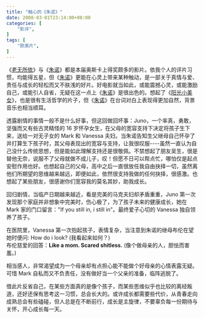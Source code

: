 ```yaml
---
title: "触心的《朱诺》"
date: 2008-03-01T23:14:00+08:00
categories: [
    "影评",
]
tags: [
    "欧美片",
]
---
```


《[老无所依](https://movie.douban.com/subject/1857099/)》与《[朱诺](http://movie.douban.com/subject/2132495/)》都是本届奥斯卡上得奖颇多的影片。依我个人的评片习惯，均能得五星，但《[朱诺](http://movie.douban.com/subject/2132495/)》更能在心灵上带来某种触动，是一部关于真情与爱、责任与成长的轻松而又不肤浅的好片。好电影就当如此，或能震撼心灵，或能激励自己，或能引人自省，无疑在这一点上《[朱诺](http://movie.douban.com/subject/2132495/)》是很出色的。想起了《[阳光小美女](http://movie.douban.com/subject/1777612/)》，也是很有生活哲学的片子，但《[朱诺](http://movie.douban.com/subject/2132495/)》在台词对白上表现得更加自然，背景音乐也相当顺耳。 

<!--more-->

透露剧情的事情一般不是什么好事，但这回做回坏事：Juno，一个率真，勇敢，坚强而又有些古灵精怪的 16 岁怀孕女生，在父母的宽容支持下决定将孩子生下来，送给一对无子女的 Mark 和 Vanessa 夫妇。当朱诺告知生父继母自己怀孕了并打算生下孩子时，其父母表现出的宽容与支持，让我很叹服----虽然一直认为自己没什么传统思想，但是能如此理解支持还是很敬佩。不禁想起了朋友吴生，很是替他无奈，说服不了父母就做不成儿子，叹！但愿不日可以帮点忙，哪怕仅是起点安慰作用也好。也想起自己的父母，高中之后一直很放任我自由抉择一切，虽然离他们所期望的思维越来越远，即便如此，依然很支持我做的任何抉择，很感激。也想起了某些朋友，很感谢你们宽容我的莫名其妙，助我成长。 

回归剧情，当临产日期越来越近，看是完美的马克夫妇却矛盾重重，Juno 第一次发现那个家庭并非想象中完美时，伤心极了，为了孩子未来的健康成长，她在 Mark 家的门口留言："If you still in, i still in"。最终爱子心切的 Vanessa 独自领养了孩子。

在医院里，Vanessa 第一次抱起孩子，表情复杂，当注意到朱诺的继母布伦在望她时便问: How do i look?  (我看起来如何？)  
布伦慈爱的回答：**Like a mom. Scared shitless.** (像个做母亲的人，胆怯而害羞。)

相当感人，非常渴望成为一个母亲却有点担心能不能做个好母亲的心情表露无疑。可惜 Mark 自私而又不负责任，没有做好当一个父亲的准备，临阵逃脱了。 

借此片反省自己，在某些方面真的是像个孩子，而某些思维似乎也比较的离经叛道，还好还保有思考这一习惯，总会长大的。或许成长都需要些代价，从青春走向成熟总会有些磕碰，但人总是在不断前行，成长是主旋律，不要辜负每一份期待与关怀，开心成长每一天。
